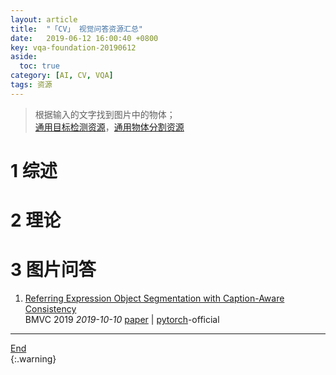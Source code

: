 ```yaml
---
layout: article
title:  "「CV」 视觉问答资源汇总"
date:   2019-06-12 16:00:40 +0800
key: vqa-foundation-20190612
aside:
  toc: true
category: [AI, CV, VQA]
tags: 资源
---
```

<span id='head'></span>  
>根据输入的文字找到图片中的物体；    
[通用目标检测资源](/ai/cv/detection/2019/05/10/foundation.html)，[通用物体分割资源](/ai/cv/segmentation/2019/05/05/foundation.html)      

<!--more-->
# 1 综述

# 2 理论

# 3 图片问答
1. [Referring Expression Object Segmentation with Caption-Aware Consistency](http://cn.arxiv.org/abs/1910.04748)     
BMVC 2019 *2019-10-10* [paper](https://arxiv.org/abs/1910.04748) | [pytorch](https://github.com/wenz116/lang2seg)-official      




-------------------  
[End](#head)   
{:.warning}  
